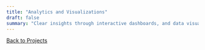 ```yaml
---
title: "Analytics and Visualizations"
draft: false
summary: "Clear insights through interactive dashboards, and data visualization"
---
```





[Back to Projects](../)


